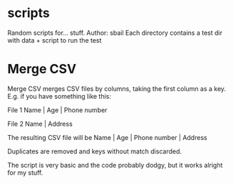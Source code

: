 scripts
=======

Random scripts for... stuff.
Author: sbail
Each directory contains a test dir with data + script to run the test

Merge CSV
====
Merge CSV merges CSV files by columns, taking the first column as a key.
E.g. if you have something like this:

File 1
Name | Age | Phone number

File 2
Name | Address

The resulting CSV file will be
Name | Age | Phone number | Address

Duplicates are removed and keys without match discarded. 

The script is very basic and the code probably dodgy, but it works alright for my stuff.